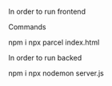 In order to run frontend

Commands

npm i
npx parcel index.html

In order to run backed

npm i
npx nodemon server.js
